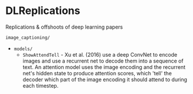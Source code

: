 # DLReplications
Replications & offshoots of deep learning papers

`image_captioning/`  
- `models/`  
    - `ShowAttendTell` - Xu et al. (2016) use a deep ConvNet to encode images and use a recurrent net to decode them into a sequence of text. An attention model uses the image encoding and the recurrent net's hidden state to produce attention scores, which 'tell' the decoder which part of the image encoding it should attend to during each timestep. 
